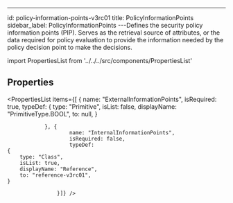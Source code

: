 --- 
id: policy-information-points-v3rc01 
title: PolicyInformationPoints 
sidebar_label: PolicyInformationPoints 
---Defines the security policy information points (PIP).
Serves as the retrieval source of attributes, or the data required for policy
evaluation to provide the information needed by the policy decision point to make
the decisions.

import PropertiesList from '../../../src/components/PropertiesList' 

## Properties 

<PropertiesList items={[ 
{
                    name: "ExternalInformationPoints",
                    isRequired: true,
                    typeDef: 
    {
        type: "Primitive",
        isList: false,
        displayName: "PrimitiveType.BOOL",
        to: null,
    }
    
                }, {
                        name: "InternalInformationPoints",
                        isRequired: false,
                        typeDef: 
    {
        type: "Class",
        isList: true,
        displayName: "Reference",
        to: "reference-v3rc01",
    }
    
                    }]} /> 
 
